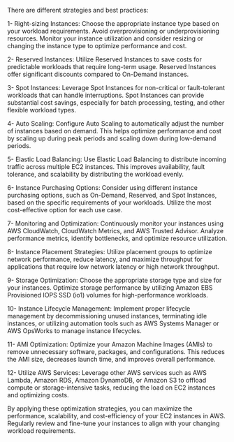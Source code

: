 There are different strategies and best practices:

1- Right-sizing Instances: Choose the appropriate instance type based on your workload requirements. Avoid overprovisioning or underprovisioning resources. Monitor your instance utilization and consider resizing or changing the instance type to optimize performance and cost.

2- Reserved Instances: Utilize Reserved Instances to save costs for predictable workloads that require long-term usage. Reserved Instances offer significant discounts compared to On-Demand instances.

3- Spot Instances: Leverage Spot Instances for non-critical or fault-tolerant workloads that can handle interruptions. Spot Instances can provide substantial cost savings, especially for batch processing, testing, and other flexible workload types.

4- Auto Scaling: Configure Auto Scaling to automatically adjust the number of instances based on demand. This helps optimize performance and cost by scaling up during peak periods and scaling down during low-demand periods.

5- Elastic Load Balancing: Use Elastic Load Balancing to distribute incoming traffic across multiple EC2 instances. This improves availability, fault tolerance, and scalability by distributing the workload evenly.

6- Instance Purchasing Options: Consider using different instance purchasing options, such as On-Demand, Reserved, and Spot Instances, based on the specific requirements of your workloads. Utilize the most cost-effective option for each use case.

7- Monitoring and Optimization: Continuously monitor your instances using AWS CloudWatch, CloudWatch Metrics, and AWS Trusted Advisor. Analyze performance metrics, identify bottlenecks, and optimize resource utilization.

8- Instance Placement Strategies: Utilize placement groups to optimize network performance, reduce latency, and maximize throughput for applications that require low network latency or high network throughput.

9- Storage Optimization: Choose the appropriate storage type and size for your instances. Optimize storage performance by utilizing Amazon EBS Provisioned IOPS SSD (io1) volumes for high-performance workloads.

10- Instance Lifecycle Management: Implement proper lifecycle management by decommissioning unused instances, terminating idle instances, or utilizing automation tools such as AWS Systems Manager or AWS OpsWorks to manage instance lifecycles.

11- AMI Optimization: Optimize your Amazon Machine Images (AMIs) to remove unnecessary software, packages, and configurations. This reduces the AMI size, decreases launch time, and improves overall performance.

12- Utilize AWS Services: Leverage other AWS services such as AWS Lambda, Amazon RDS, Amazon DynamoDB, or Amazon S3 to offload compute or storage-intensive tasks, reducing the load on EC2 instances and optimizing costs.

By applying these optimization strategies, you can maximize the performance, scalability, and cost-efficiency of your EC2 instances in AWS. Regularly review and fine-tune your instances to align with your changing workload requirements.
